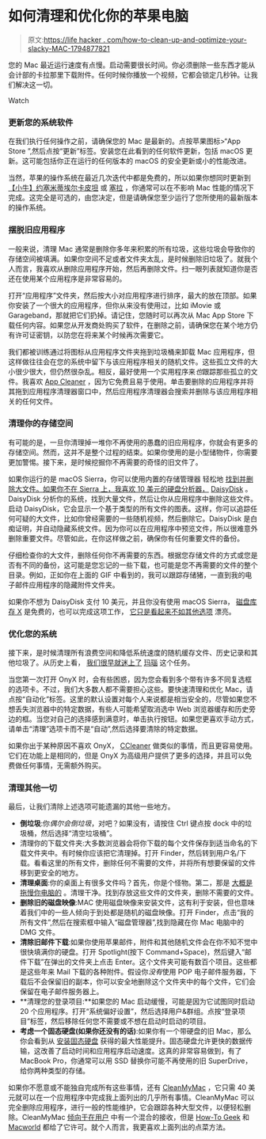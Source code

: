 # 如何清理和优化你的苹果电脑

> 原文:[https://life hacker . com/how-to-clean-up-and-optimize-your-slacky-MAC-1794877821](https://lifehacker.com/how-to-clean-up-and-optimize-your-sluggish-mac-1794877821)

您的 Mac 最近运行速度有点慢。启动需要很长时间。你必须删除一些东西才能从会计部的卡拉那里下载附件。任何时候你播放一个视频，它都会锁定几秒钟。让我们解决这一切。

Watch

### 更新您的系统软件

在我们执行任何操作之前，请确保您的 Mac 是最新的。点按苹果图标>“App Store ”,然后点按“更新”标签。安装您在此看到的任何软件更新，包括 macOS 更新。这可能包括你正在运行的任何版本的 macOS 的安全更新或小的性能改进。

当然，苹果的操作系统在最近几次迭代中都是免费的，所以如果你想同时更新到 [【小牛】](http://lifehacker.com/should-i-upgrade-to-os-x-mavericks-1449627553)[约塞米蒂](http://lifehacker.com/should-i-upgrade-to-mac-os-x-yosemite-1647176248)[埃尔卡皮坦](http://lifehacker.com/should-i-upgrade-to-mac-os-x-el-capitan-1733465450) 或 [塞拉](http://lifehacker.com/should-i-upgrade-to-macos-sierra-1786824680) ，你通常可以在不影响 Mac 性能的情况下完成。这完全是可选的，由您决定，但是请确保您至少运行了您所使用的最新版本的操作系统。

### 摆脱旧应用程序

一般来说，清理 Mac 通常是删除你多年来积累的所有垃圾，这些垃圾会导致你的存储空间被填满。如果你空间不足或者文件夹太乱，是时候删除旧垃圾了。就我个人而言，我喜欢从删除应用程序开始，然后再删除文件。扫一眼列表就知道你是否还在使用某个应用程序是非常容易的。

打开“应用程序”文件夹，然后按大小对应用程序进行排序，最大的放在顶部。如果你安装了一个很大的应用程序，但你从来没有使用过，比如 iMovie 或 Garageband，那就把它们扔掉。请记住，您随时可以再次从 Mac App Store 下载任何内容。如果您从开发商处购买了软件，在删除之前，请确保您在某个地方仍有许可证密钥，以防您在将来某个时候再次需要它。

我们都被训练通过将图标从应用程序文件夹拖到垃圾桶来卸载 Mac 应用程序，但这样做往往会在您的系统中留下与该应用程序相关的随机文件。这些孤立文件的大小很少很大，但仍然很杂乱。相反，最好使用一个实用程序来*也*跟踪那些孤立的文件。我喜欢 [App Cleaner](http://freemacsoft.net/appcleaner/) ，因为它免费且易于使用。单击要删除的应用程序并将其拖到应用程序清理器窗口中，然后应用程序清理器会搜索并删除与该应用程序相关的任何文件。

### 清理你的存储空间

有可能的是，一旦你清理掉一堆你不再使用的愚蠢的旧应用程序，你就会有更多的存储空间。然而，这并不是整个过程的结束。如果你使用的是小型储物件，你需要更加警惕。接下来，是时候挖掘你不再需要的奇怪的旧文件了。

如果你运行的是 macOS Sierra，你可以使用内置的存储管理器 轻松地 [找到并删除大文件。如果你不在 Sierra 上，我喜欢 10 美元的硬盘分析器，](https://lifehacker.com/clean-your-cluttered-hard-drive-with-macos-sierras-new-1786906880) [DaisyDisk](https://daisydiskapp.com/) 。DaisyDisk 分析你的系统，找到大量文件，然后让你从应用程序中删除这些文件。启动 DaisyDisk，它会显示一个基于类型的所有文件的图表。这样，你可以追踪任何可疑的大文件，比如你曾经需要的一些随机视频，然后删除它。DaisyDisk 是白痴证明，并自动隐藏系统文件。因为你可以在应用程序中预览文件，所以很难意外删除重要文件。尽管如此，在你这样做之前，确保你有任何重要文件的备份。

仔细检查你的大文件，删除任何你不再需要的东西。根据您存储文件的方式或您是否有不同的备份，这可能是您忘记的一些下载，也可能是您不再需要的文件的整个目录。例如，正如你在上面的 GIF 中看到的，我可以跟踪存储猪，一直到我的电子邮件应用程序的隐藏附件文件夹。

如果你不想为 DaisyDisk 支付 10 美元，并且你没有使用 macOS Sierra， [磁盘库存 X](http://www.derlien.com/) 是免费的，也可以完成这项工作， [它只是看起来不如其他选项](https://lifehacker.com/the-best-disk-space-analyzer-for-os-x-5915508) 漂亮。

### 优化您的系统

接下来，是时候清理所有浪费空间和降低系统速度的随机缓存文件、历史记录和其他垃圾了。从历史上看， [我们很早就迷上了](https://lifehacker.com/the-best-system-tweaker-for-mac-5862462) [玛瑙](https://www.titanium-software.fr/en/onyx.html) 这个任务。

当您第一次打开 OnyX 时，会有些困惑，因为您会看到多个带有许多不同复选框的选项卡。不过，我们大多数人都不需要担心这些。要快速清理和优化 Mac，请点按“自动化”标签。这里的默认设置对每个人来说都是相当安全的，尽管如果您不想丢失浏览器中的特定数据，有些人可能希望取消选中 Web 浏览器缓存和历史旁边的框。当您对自己的选择感到满意时，单击执行按钮。如果您更喜欢手动方式，请单击“清理”选项卡而不是“自动”,然后选择要清除的特定数据。

如果你出于某种原因不喜欢 OnyX， [CCleaner](https://www.piriform.com/ccleaner-mac) 做类似的事情，而且更容易使用。它们在功能上是相同的，但是 OnyX 为高级用户提供了更多的选择，并且可以免费做任何事情，无需额外购买。

### 清理其他一切

最后，让我们清除上述选项可能遗漏的其他一些地方。

*   **倒垃圾**:你*偶尔会倒垃圾*，对吧？如果没有，请按住 Ctrl 键点按 dock 中的垃圾桶，然后选择“清空垃圾桶”。
*   清理你的下载文件夹:大多数浏览器会将你下载的每个文件保存到适当命名的下载文件夹中。有时候你应该把它清理掉。打开 Finder，然后转到用户名/下载。看看这里的所有文件，删除任何不需要的文件，并将所有想要保留的文件移到更安全的地方。
*   **清理桌面**:你的桌面上有很多文件吗？首先，你是个怪物。第二，那是 [大概是拖慢你电脑的](https://lifehacker.com/an-overly-cluttered-desktop-can-seriously-slow-down-you-5893054) 。清理干净。找到存放这些文件的文件夹，删除不需要的文件。
*   **删除旧的磁盘映像**:MAC 使用磁盘映像来安装文件，这有利于安装，但也意味着我们中的一些人倾向于到处都是随机的磁盘映像。打开 Finder，点击“我的所有文件”,然后在搜索框中输入“磁盘管理器”,找到隐藏在你 Mac 电脑中的 DMG 文件。
*   **清除旧邮件下载**:如果你使用苹果邮件，附件和其他随机文件会在你不知不觉中很快填满你的硬盘。打开 Spotlight(按下 Command+Space)，然后键入“邮件下载”在弹出的文件夹上点击 Enter。这个文件夹可能有数百个项目。这些都是这些年来 Mail 下载的各种附件。假设你*没有*使用 POP 电子邮件服务器，下载后不会保留旧的副本，你可以安全地删除这个文件夹中的每个文件，它们会保留在电子邮件服务器上。
*   **清理您的登录项目:**如果您的 Mac 启动缓慢，可能是因为它试图同时启动 20 个应用程序。打开“系统偏好设置”，然后选择用户&群组。点按“登录项目”标签，然后移除任何您不需要或不想在启动时启动的项目。
*   **考虑一个固态硬盘(如果你还没有的话)**:如果你有一个带硬盘的旧 Mac，那么你会看到从 [安装固态硬盘](https://lifehacker.com/how-to-install-a-solid-state-drive-in-your-macbook-5541774) 获得的最大性能提升。固态硬盘允许更快的数据传输，这改善了启动时间和应用程序启动速度。这真的非常容易做到，有了 MacBook Pro，你通常可以用 SSD 替换你可能不再使用的旧 SuperDrive，给你两种类型的存储。

如果你不愿意或不能独自完成所有这些事情，还有 [CleanMyMac](https://macpaw.com/cleanmymac) ，它只需 40 美元就可以在一个应用程序中完成我上面列出的几乎所有事情。CleanMyMac 可以完全删除应用程序，进行一般的性能维护，它会跟踪各种大型文件，以便轻松删除。CleanMyMac [倾向于在用户](https://www.reddit.com/r/apple/comments/4qw1oa/is_cleanmymac_legit_or_is_it_a_scam_or_virus/) 中有一个混合的接收，但是 [How-To Geek](https://www.howtogeek.com/184091/5-ways-to-free-up-disk-space-on-a-mac/) 和 [Macworld](http://www.macworld.com/article/2915929/software-utilities/cleanmymac-3-review-make-more-room-on-your-crowded-hard-drive.html) 都给了它许可。就个人而言，我更喜欢上面列出的点菜方法。